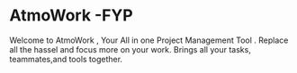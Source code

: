 # AtmoWork -FYP
Welcome to AtmoWork , Your All in one Project Management Tool . Replace all the hassel and focus more on your work. Brings all your tasks, teammates,and tools together.


